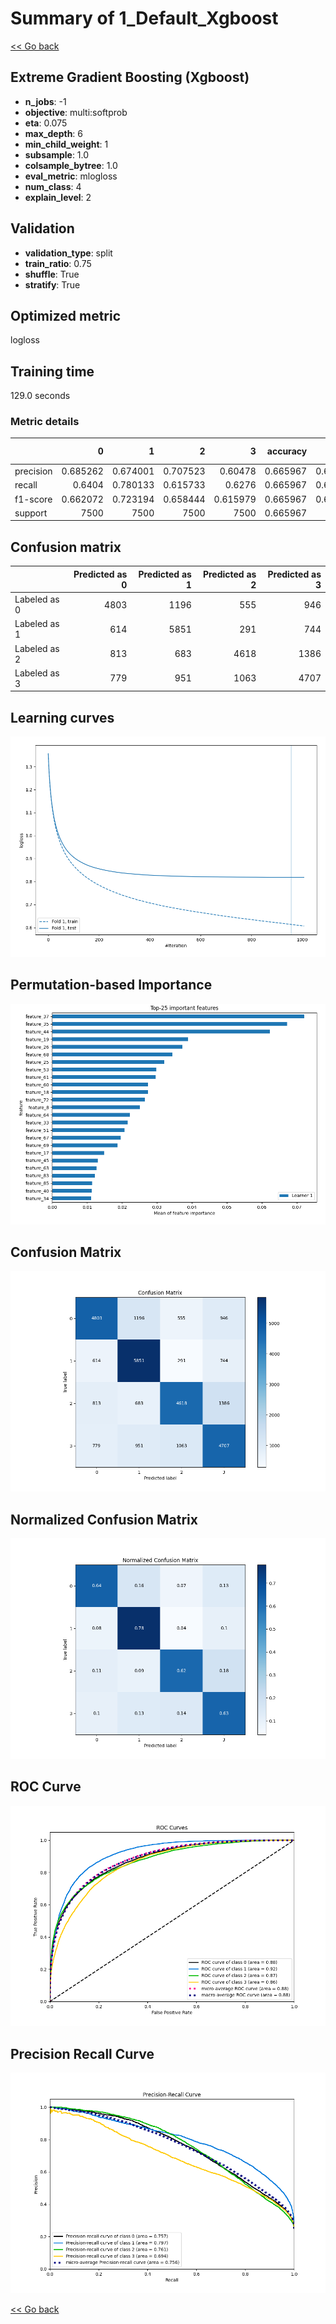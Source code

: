 # Summary of 1_Default_Xgboost

[<< Go back](../README.md)


## Extreme Gradient Boosting (Xgboost)
- **n_jobs**: -1
- **objective**: multi:softprob
- **eta**: 0.075
- **max_depth**: 6
- **min_child_weight**: 1
- **subsample**: 1.0
- **colsample_bytree**: 1.0
- **eval_metric**: mlogloss
- **num_class**: 4
- **explain_level**: 2

## Validation
 - **validation_type**: split
 - **train_ratio**: 0.75
 - **shuffle**: True
 - **stratify**: True

## Optimized metric
logloss

## Training time

129.0 seconds

### Metric details
|           |           0 |           1 |           2 |           3 |   accuracy |    macro avg |   weighted avg |   logloss |
|:----------|------------:|------------:|------------:|------------:|-----------:|-------------:|---------------:|----------:|
| precision |    0.685262 |    0.674001 |    0.707523 |    0.60478  |   0.665967 |     0.667891 |       0.667891 |   0.81851 |
| recall    |    0.6404   |    0.780133 |    0.615733 |    0.6276   |   0.665967 |     0.665967 |       0.665967 |   0.81851 |
| f1-score  |    0.662072 |    0.723194 |    0.658444 |    0.615979 |   0.665967 |     0.664922 |       0.664922 |   0.81851 |
| support   | 7500        | 7500        | 7500        | 7500        |   0.665967 | 30000        |   30000        |   0.81851 |


## Confusion matrix
|              |   Predicted as 0 |   Predicted as 1 |   Predicted as 2 |   Predicted as 3 |
|:-------------|-----------------:|-----------------:|-----------------:|-----------------:|
| Labeled as 0 |             4803 |             1196 |              555 |              946 |
| Labeled as 1 |              614 |             5851 |              291 |              744 |
| Labeled as 2 |              813 |              683 |             4618 |             1386 |
| Labeled as 3 |              779 |              951 |             1063 |             4707 |

## Learning curves
![Learning curves](learning_curves.png)

## Permutation-based Importance
![Permutation-based Importance](permutation_importance.png)
## Confusion Matrix

![Confusion Matrix](confusion_matrix.png)


## Normalized Confusion Matrix

![Normalized Confusion Matrix](confusion_matrix_normalized.png)


## ROC Curve

![ROC Curve](roc_curve.png)


## Precision Recall Curve

![Precision Recall Curve](precision_recall_curve.png)



[<< Go back](../README.md)
